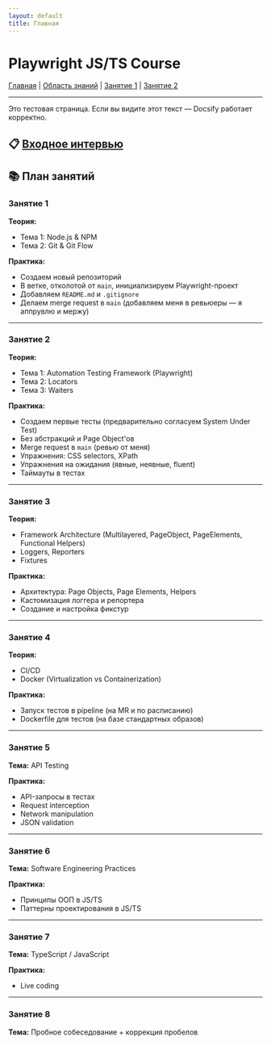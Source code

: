 ```yaml
---
layout: default
title: Главная
---
```


# Playwright JS/TS Course

[Главная](README.md) | [Область знаний](knowledge-scope.md) | [Занятие 1](lessons/lesson-1.md) | [Занятие 2](lessons/lesson-2.md)

---

Это тестовая страница. Если вы видите этот текст — Docsify работает корректно.

## 📋 [Входное интервью](https://docs.google.com/spreadsheets/d/1tCCXvsZdnVEX9t_DtAmzbv3sevNBlCTX/edit?gid=1329734940#gid=1329734940)

## 📚 План занятий

### Занятие 1
**Теория:**
- Тема 1: Node.js & NPM
- Тема 2: Git & Git Flow

**Практика:**
- Создаем новый репозиторий
- В ветке, отколотой от `main`, инициализируем Playwright-проект
- Добавляем `README.md` и `.gitignore`
- Делаем merge request в `main` (добавляем меня в ревьюеры — я аппрувлю и мержу)

---

### Занятие 2
**Теория:**
- Тема 1: Automation Testing Framework (Playwright)
- Тема 2: Locators
- Тема 3: Waiters

**Практика:**
- Создаем первые тесты (предварительно согласуем System Under Test)
- Без абстракций и Page Object'ов
- Merge request в `main` (ревью от меня)
- Упражнения: CSS selectors, XPath
- Упражнения на ожидания (явные, неявные, fluent)
- Таймауты в тестах

---

### Занятие 3
**Теория:**
- Framework Architecture (Multilayered, PageObject, PageElements, Functional Helpers)
- Loggers, Reporters
- Fixtures

**Практика:**
- Архитектура: Page Objects, Page Elements, Helpers
- Кастомизация логгера и репортера
- Создание и настройка фикстур

---

### Занятие 4
**Теория:**
- CI/CD
- Docker (Virtualization vs Containerization)

**Практика:**
- Запуск тестов в pipeline (на MR и по расписанию)
- Dockerfile для тестов (на базе стандартных образов)

---

### Занятие 5
**Тема:** API Testing

**Практика:**
- API-запросы в тестах
- Request interception
- Network manipulation
- JSON validation

---

### Занятие 6
**Тема:** Software Engineering Practices

**Практика:**
- Принципы ООП в JS/TS
- Паттерны проектирования в JS/TS

---

### Занятие 7
**Тема:** TypeScript / JavaScript

**Практика:**
- Live coding

---

### Занятие 8
**Тема:** Пробное собеседование + коррекция пробелов 